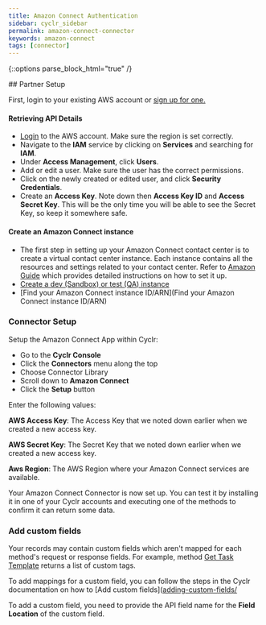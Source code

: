 ```yaml
---
title: Amazon Connect Authentication
sidebar: cyclr_sidebar
permalink: amazon-connect-connector
keywords: amazon-connect
tags: [connector]
---
```

{::options parse_block_html="true" /}
<section class="card">


</section>
<section class="card">
## Partner Setup

First, login to your existing AWS account or [sign up for one.](https://aws.amazon.com/)

#### Retrieving API Details

*   [Login](https://console.aws.amazon.com/console/home) to the AWS account. Make sure the region is set correctly.
*   Navigate to the **IAM** service by clicking on **Services** and searching for **IAM**.
*   Under **Access Management**, click **Users**.
*   Add or edit a user. Make sure the user has the correct permissions.
*   Click on the newly created or edited user, and click **Security Credentials**. 
*   Create an **Access Key**. Note down then **Access Key ID** and **Access Secret Key**. This will be the only time you will be able to see the Secret Key, so keep it somewhere safe.

#### Create an Amazon Connect instance
  
  * The first step in setting up your Amazon Connect contact center is to create a virtual contact center instance. Each instance contains all the resources and settings related to your contact center. Refer to [Amazon Guide](https://docs.aws.amazon.com/connect/latest/adminguide/amazon-connect-instances.html) which provides detailed instructions on how to set it up.   
  * [Create a dev (Sandbox) or test (QA) instance](https://docs.aws.amazon.com/connect/latest/adminguide/create-connect-instance.html)
  * [Find your Amazon Connect instance ID/ARN](Find your Amazon Connect instance ID/ARN)
  
### Connector Setup

Setup the Amazon Connect App within Cyclr:

*   Go to the **Cyclr Console**
*   Click the **Connectors** menu along the top
*   Choose Connector Library
*   Scroll down to **Amazon Connect**
*   Click the **Setup** button

Enter the following values:

**AWS Access Key**: The Access Key that we noted down earlier when we created a new access key.

**AWS Secret Key**:  The Secret Key that we noted down earlier when we created a new access key.
  
**Aws Region**:   The AWS Region where your Amazon Connect services are available.


Your Amazon Connect Connector is now set up. You can test it by installing it in one of your Cyclr accounts and executing one of the methods to confirm it can return some data.
  
 ### Add custom fields

Your records may contain custom fields which aren't mapped for each method's request or response fields. For example, method [Get Task Template](https://docs.aws.amazon.com/connect/latest/APIReference/API_GetTaskTemplate.html) returns a list of custom tags.

To add mappings  for a custom field, you can follow the steps in the Cyclr documentation on how to [Add custom fields]([adding-custom-fields/](https://docs.cyclr.com/adding-custom-fields#manually-add-custom-fields)

To add a custom field, you need to provide the API field name for the **Field Location** of the custom field.

</section>
